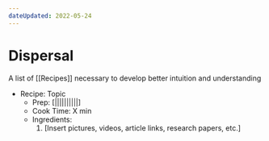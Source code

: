 ```yaml
---
dateUpdated: 2022-05-24
---
```


# Dispersal
A list of [[Recipes]] necessary to develop better intuition and understanding

- Recipe: Topic
	- Prep: [||||||||||]
	- Cook Time: X min
	- Ingredients: 
		1. [Insert pictures, videos, article links, research papers, etc.]